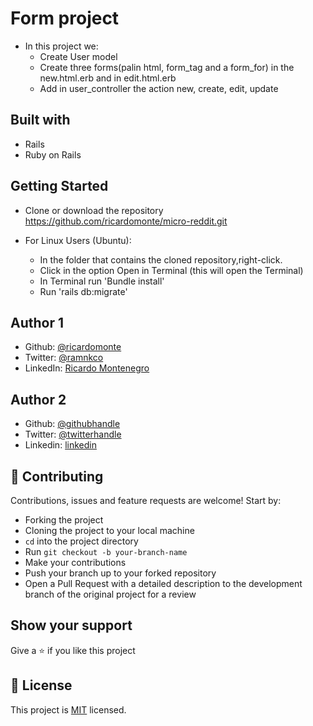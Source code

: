 
# Form project

- In this project we:
  - Create User model
  - Create three forms(palin html, form_tag and a form_for) in the new.html.erb and in edit.html.erb
  - Add in user_controller the action new, create, edit, update
 

## Built with

- Rails
- Ruby on Rails


## Getting Started

- Clone or download the repository https://github.com/ricardomonte/micro-reddit.git

- For Linux Users (Ubuntu):
    - In the folder that contains the cloned repository,right-click.
    - Click in the option Open in Terminal (this will open the Terminal)
    - In Terminal run 'Bundle install'
    - Run 'rails db:migrate'


## Author 1

- Github: [@ricardomonte](https://github.com/ricardomonte)
- Twitter: [@ramnkco](https://twitter.com/ramnkco)
- LinkedIn: [Ricardo Montenegro](https://www.linkedin.com/in/ricardo-antonio-montenegro-nu%C3%B1ez-87a74944/)

## Author 2

- Github: [@githubhandle](https://github.com/Kingobaino1)
- Twitter: [@twitterhandle](https://twitter.com/ibehkingso)
- Linkedin: [linkedin](https://www.linkedin.com/in/ibeh-kingsley-obinna-568596177) 

## 🤝 Contributing

Contributions, issues and feature requests are welcome! Start by:

- Forking the project
- Cloning the project to your local machine
- `cd` into the project directory
- Run `git checkout -b your-branch-name`
- Make your contributions
- Push your branch up to your forked repository
- Open a Pull Request with a detailed description to the development branch of the original project for a review

## Show your support

Give a ⭐️ if you like this project

##  :memo: License

This project is [MIT](LICENSE) licensed.
